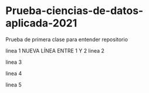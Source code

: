 # Prueba-ciencias-de-datos-aplicada-2021
Prueba de primera clase para entender repositorio 

linea 1
NUEVA LÍNEA ENTRE 1 Y 2
linea 2

linea 3

linea 4

linea 5
